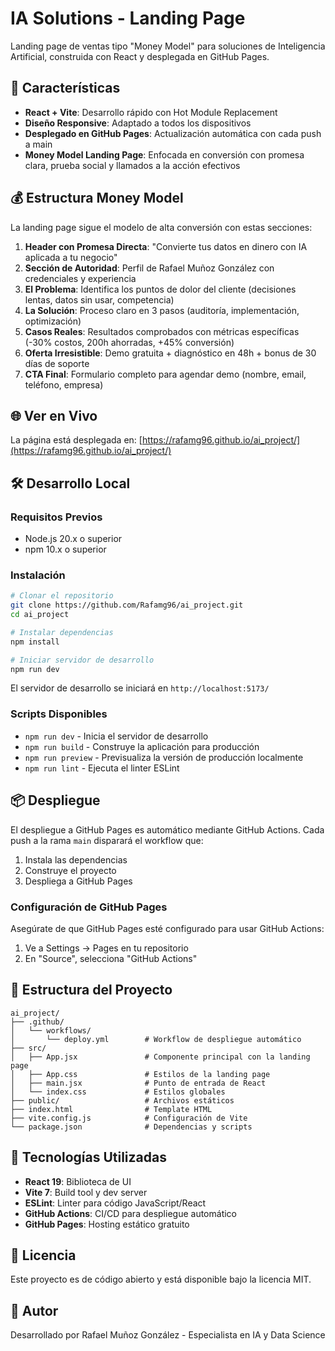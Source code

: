 # IA Solutions - Landing Page

Landing page de ventas tipo "Money Model" para soluciones de Inteligencia Artificial, construida con React y desplegada en GitHub Pages.

## 🚀 Características

- **React + Vite**: Desarrollo rápido con Hot Module Replacement
- **Diseño Responsive**: Adaptado a todos los dispositivos
- **Desplegado en GitHub Pages**: Actualización automática con cada push a main
- **Money Model Landing Page**: Enfocada en conversión con promesa clara, prueba social y llamados a la acción efectivos

## 💰 Estructura Money Model

La landing page sigue el modelo de alta conversión con estas secciones:

1. **Header con Promesa Directa**: "Convierte tus datos en dinero con IA aplicada a tu negocio"
2. **Sección de Autoridad**: Perfil de Rafael Muñoz González con credenciales y experiencia
3. **El Problema**: Identifica los puntos de dolor del cliente (decisiones lentas, datos sin usar, competencia)
4. **La Solución**: Proceso claro en 3 pasos (auditoría, implementación, optimización)
5. **Casos Reales**: Resultados comprobados con métricas específicas (-30% costos, 200h ahorradas, +45% conversión)
6. **Oferta Irresistible**: Demo gratuita + diagnóstico en 48h + bonus de 30 días de soporte
7. **CTA Final**: Formulario completo para agendar demo (nombre, email, teléfono, empresa)

## 🌐 Ver en Vivo

La página está desplegada en: [https://rafamg96.github.io/ai_project/](https://rafamg96.github.io/ai_project/)

## 🛠️ Desarrollo Local

### Requisitos Previos

- Node.js 20.x o superior
- npm 10.x o superior

### Instalación

```bash
# Clonar el repositorio
git clone https://github.com/Rafamg96/ai_project.git
cd ai_project

# Instalar dependencias
npm install

# Iniciar servidor de desarrollo
npm run dev
```

El servidor de desarrollo se iniciará en `http://localhost:5173/`

### Scripts Disponibles

- `npm run dev` - Inicia el servidor de desarrollo
- `npm run build` - Construye la aplicación para producción
- `npm run preview` - Previsualiza la versión de producción localmente
- `npm run lint` - Ejecuta el linter ESLint

## 📦 Despliegue

El despliegue a GitHub Pages es automático mediante GitHub Actions. Cada push a la rama `main` disparará el workflow que:

1. Instala las dependencias
2. Construye el proyecto
3. Despliega a GitHub Pages

### Configuración de GitHub Pages

Asegúrate de que GitHub Pages esté configurado para usar GitHub Actions:

1. Ve a Settings → Pages en tu repositorio
2. En "Source", selecciona "GitHub Actions"

## 🎨 Estructura del Proyecto

```
ai_project/
├── .github/
│   └── workflows/
│       └── deploy.yml        # Workflow de despliegue automático
├── src/
│   ├── App.jsx               # Componente principal con la landing page
│   ├── App.css               # Estilos de la landing page
│   ├── main.jsx              # Punto de entrada de React
│   └── index.css             # Estilos globales
├── public/                   # Archivos estáticos
├── index.html                # Template HTML
├── vite.config.js            # Configuración de Vite
└── package.json              # Dependencias y scripts
```

## 🔧 Tecnologías Utilizadas

- **React 19**: Biblioteca de UI
- **Vite 7**: Build tool y dev server
- **ESLint**: Linter para código JavaScript/React
- **GitHub Actions**: CI/CD para despliegue automático
- **GitHub Pages**: Hosting estático gratuito

## 📝 Licencia

Este proyecto es de código abierto y está disponible bajo la licencia MIT.

## 👥 Autor

Desarrollado por Rafael Muñoz González - Especialista en IA y Data Science
